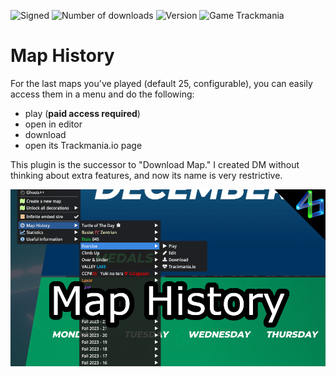 ![Signed](https://img.shields.io/badge/Signed-Yes-00AA00)
![Number of downloads](https://img.shields.io/badge/dynamic/json?query=downloads&url=https%3A%2F%2Fopenplanet.dev%2Fapi%2Fplugin%2F476&label=Downloads&color=purple)
![Version](https://img.shields.io/badge/dynamic/json?query=version&url=https%3A%2F%2Fopenplanet.dev%2Fapi%2Fplugin%2F476&label=Version&color=red)
![Game Trackmania](https://img.shields.io/badge/Game-Trackmania-blue)

# Map History

For the last maps you've played (default 25, configurable), you can easily access them in a menu and do the following:

- play (**paid access required**)
- open in editor
- download
- open its Trackmania.io page

This plugin is the successor to "Download Map." I created DM without thinking about extra features, and now its name is very restrictive.

![image](images/map-history.png)